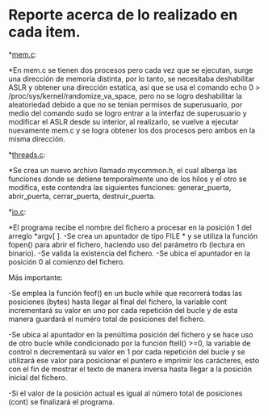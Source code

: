 # Reporte acerca de lo realizado en cada item.

*[mem.c](mem.c):

*En mem.c se tienen dos procesos pero cada vez que se ejecutan, surge
una dirección de memoria distinta, por lo tanto, se necesitaba
deshabilitar ASLR y obtener una dirección estatica, asi que se usa el
comando echo 0 > /proc/sys/kernel/randomize_va_space, pero no se logro
deshabilitar la aleatoriedad debido a que no se tenian permisos de
superusuario, por medio del comando sudo se logro entrar a la interfaz
de superusuario y modificar el ASLR desde su interior, al realizarlo, se
vuelve a ejecutar nuevamente mem.c y se logra obtener los dos procesos
pero ambos en la misma dirección.


*[threads.c](threads.c):

*Se crea un nuevo archivo llamado mycommon.h, el cual alberga las funciones
donde se detiene temporalmente uno de los hilos y el otro se modifica,
este contendra las siguientes funciones: generar_puerta, abrir_puerta,
cerrar_puerta, destruir_puerta.


*[io.c](io.c):

*El programa recibe el nombre del fichero a procesar en la posición 1 del arreglo *argv[ ].
-Se crea un apuntador de tipo FILE * y se utiliza la función fopen() para abrir el fichero, haciendo uso del
parámetro rb (lectura en binario).
-Se valida la existencia del fichero.
-Se ubica el apuntador en la posición 0 al comienzo del fichero.

Más importante:

-Se emplea la función feof() en un bucle while que recorrerá todas las posiciones (bytes) hasta llegar al final
del fichero, la variable cont incrementará su valor en uno por cada repetición del bucle y de esta manera
guardará el numéro total de posiciones del fichero.

-Se ubica al apuntador en la penúltima posición del fichero y se hace uso de otro bucle while condicionado
por la función ftell() &gt;=0, la variable de control n decrementará su valor en 1 por cada repetición del bucle y
se utilizará ese valor para posicionar el puntero e imprimir los carácteres, esto con el fin de mostrar el texto
de manera inversa hasta llegar a la posición inicial del fichero.

-Si el valor de la posición actual es igual al número total de posiciones (cont) se finalizará el programa.
